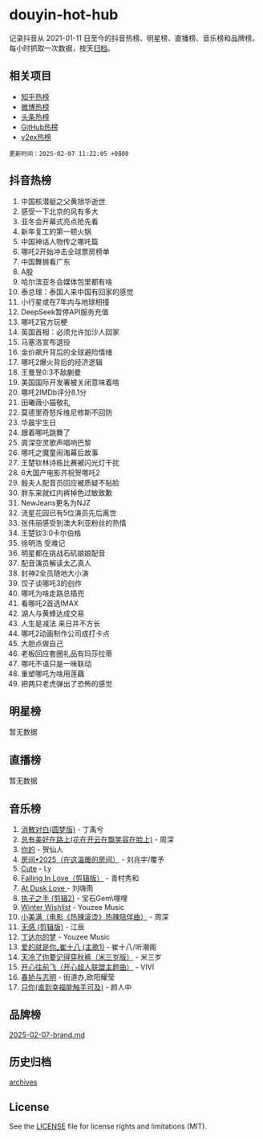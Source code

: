 # douyin-hot-hub

记录抖音从 2021-01-11 日至今的抖音热榜、明星榜、直播榜、音乐榜和品牌榜。每小时抓取一次数据，按天[归档](archives)。

## 相关项目

- [知乎热榜](https://github.com/lonnyzhang423/zhihu-hot-hub)
- [微博热榜](https://github.com/lonnyzhang423/weibo-hot-hub)
- [头条热榜](https://github.com/lonnyzhang423/toutiao-hot-hub)
- [GitHub热榜](https://github.com/lonnyzhang423/github-hot-hub)
- [v2ex热榜](https://github.com/lonnyzhang423/v2ex-hot-hub)


`更新时间：2025-02-07 11:22:05 +0800`

## 抖音热榜

1. 中国核潜艇之父黄旭华逝世
1. 感受一下北京的风有多大
1. 亚冬会开幕式亮点抢先看
1. 新年复工的第一顿火锅
1. 中国神话人物传之哪吒篇
1. 哪吒2开始冲击全球票房榜单
1. 中国舞狮看广东
1. A股
1. 哈尔滨亚冬会媒体包里都有啥
1. 泰总理：泰国人来中国有回家的感觉
1. 小行星或在7年内与地球相撞
1. DeepSeek暂停API服务充值
1. 哪吒2官方玩梗
1. 英国首相：必须允许加沙人回家
1. 马塞洛宣布退役
1. 金价飙升背后的全球避险情绪
1. 哪吒2爆火背后的经济逻辑
1. 王曼昱0:3不敌蒯曼
1. 美国国际开发署被关闭意味着啥
1. 哪吒2IMDb评分8.1分
1. 田曦薇小猫敬礼
1. 莫德里奇怒斥维尼修斯不回防
1. 华晨宇生日
1. 跟着哪吒跳舞了
1. 周深空灵歌声唱响巴黎
1. 哪吒之魔童闹海幕后故事
1. 王楚钦林诗栋比赛被闪光灯干扰
1. 6大国产电影齐祝贺哪吒2
1. 殷夫人配音员回应被质疑不贴脸
1. 胖东来就红内裤掉色过敏致歉
1. NewJeans更名为NJZ
1. 流星花园已有5位演员先后离世
1. 张伟丽感受到澳大利亚粉丝的热情
1. 王楚钦3:0卡尔伯格
1. 徐明浩 受难记
1. 明星都在挑战石矶娘娘配音
1. 配音演员解读太乙真人
1. 封神2全员随地大小演
1. 饺子谈哪吒3的创作
1. 哪吒为啥走路总插兜
1. 看哪吒2首选IMAX
1. 湖人与黄蜂达成交易
1. 人生是减法 来日并不方长
1. 哪吒2动画制作公司成打卡点
1. 大胆点做自己
1. 老板回应套圈礼品有玛莎拉蒂
1. 哪吒不语只是一味联动
1. 重塑哪吒为啥用莲藕
1. 把两只老虎弹出了恐怖的感觉

## 明星榜

暂无数据

## 直播榜

暂无数据

## 音乐榜

1. [消散对白(圆梦版)](https://sf5-hl-cdn-tos.douyinstatic.com/obj/tos-cn-ve-2774/og4jB5I5IizzoZVAAAzWgBMAsMDWoArfwBOiFs) - 丁禹兮
1. [总有美好在路上(花在开云在飘笑容在脸上)](https://sf6-cdn-tos.douyinstatic.com/obj/tos-cn-ve-2774/oU5u7NwtfBIvaNhoQBszOvAlRiAoiWAVVyBMq4) - 周深
1. [你的](https://sf5-hl-cdn-tos.douyinstatic.com/obj/tos-cn-ve-2774/oYuIeKf42jB7sEV6B2upMdpYAgfrQWj0FeRegh) - 贺仙人
1. [房间•2025（在这温暖的房间）](https://sf5-hl-cdn-tos.douyinstatic.com/obj/tos-cn-ve-2774/oMzJcnT8BgIetASeBfwfEeBQVNfACiCifhfZP7g) - 刘兆宇/覆予
1. [Cute](https://sf5-hl-cdn-tos.douyinstatic.com/obj/tos-cn-ve-2774/o4IbIzHWKAAB4wsS5qMBRiiAlEBGTpQRNfFvuo) - Ly
1. [Falling In Love（剪辑版）](https://sf5-hl-cdn-tos.douyinstatic.com/obj/tos-cn-ve-2774/o8ajpA8zzgBPahbBIO8AcKGBLJezFCRd1wfP9f) - 青村秀和
1. [ At Dusk  Love ](https://sf5-hl-cdn-tos.douyinstatic.com/obj/tos-cn-ve-2774/o8CrpCf5CaYgI4ZrtQgMQAFEfuGqNnRSDQAPBc) - 刘嗨雨
1. [执子之手 (剪辑2)](https://sf5-hl-cdn-tos.douyinstatic.com/obj/tos-cn-ve-2774/oUoZLQjCc31XzqsBnBQUNgeKtYPBcgbFDwtfcu) - 宝石Gem\哩哩
1. [Winter Wishlist](https://sf5-hl-cdn-tos.douyinstatic.com/obj/tos-cn-ve-2774/oIIgUOeamCFCVAzxN6MFRLIBlLGpUqQxeeHrLE) - Youzee Music
1. [小美满（电影《热辣滚烫》热辣陪伴曲）](https://sf5-hl-cdn-tos.douyinstatic.com/obj/tos-cn-ve-2774/o0GAn2lSgfZIDUgtevCGDQYnFg4CwnrBaxbTZL) - 周深
1. [无感 (剪辑版)](https://sf5-hl-cdn-tos.douyinstatic.com/obj/tos-cn-ve-2774/o0eIsUzJBDlQaQFC5OFlgbMEZC1TFYBftOBn6p) - 江辰
1. [丁达尔的梦](https://sf5-hl-cdn-tos.douyinstatic.com/obj/tos-cn-ve-2774/oMU3WirUZBVQkAC9ccG5P2IQirziZM2RTInUY) - Youzee Music
1. [爱的就是你_崔十八 (主歌1)](https://sf3-cdn-tos.douyinstatic.com/obj/tos-cn-ve-2774/oI5BO5DhFZ6UTcNCnZaOCBLtZ7WIMQGfgnXf5E) - 崔十八/听潮阁
1. [天冷了你要记得穿秋裤（米三岁版）](https://sf5-hl-cdn-tos.douyinstatic.com/obj/tos-cn-ve-2774/oQlIwVIDWiZ6BQilAorS7MA0AgCkQDvcZAdm1) - 米三岁
1. [开心往前飞（开心超人联盟主题曲）](https://sf5-hl-cdn-tos.douyinstatic.com/obj/tos-cn-ve-2774/9d8fb7c82cf1421fb93a9fe925275e0a) - VIVI
1. [春娇与志明](https://sf5-hl-cdn-tos.douyinstatic.com/obj/tos-cn-ve-2774/e530d8fceb7044b39707d7f9ff54add1) - 街道办,欧阳耀莹
1. [只你(直到幸福能触手可及)](https://sf5-hl-cdn-tos.douyinstatic.com/obj/tos-cn-ve-2774/o0lBkRDzFTeaVSUz3ZZSCBVtZ5DIMQGfgmEAuE) - 颜人中

## 品牌榜

[2025-02-07-brand.md](archives/2025-02-07-brand.md)

## 历史归档

[archives](archives)

## License

See the [LICENSE](LICENSE) file for license rights and limitations (MIT).
